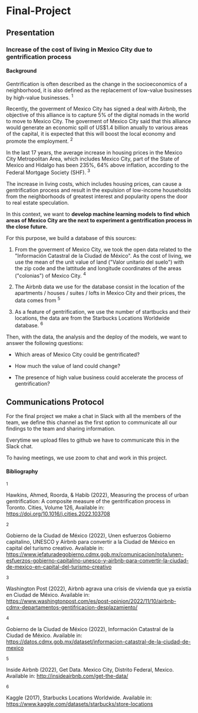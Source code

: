 # Final-Project

## Presentation

### Increase of the cost of living in Mexico City due to gentrification process

#### Background

Gentrification is often described as the change in the socioeconomics of a neighborhood, it is also defined as the replacement of low-value businesses by high-value businesses. <sup> 1 <sup> 

Recently, the goverment of Mexico City has signed a deal with Airbnb, the objective of this alliance is to capture 5% of the digital nomads in the world to move to Mexico City. The goverment of Mexico City said that this alliance would generate an economic spill of US$1.4 billion anually to various areas of the capital, it is expected that this will boost the local economy and promote the employment. <sup> 2 <sup>

In the last 17 years, the average increase in housing prices in the Mexico City Metropolitan Area, which includes Mexico City, part of the State of Mexico and Hidalgo has been 235%, 64% above inflation, according to the Federal Mortgage Society (SHF). <sup> 3 <sup>

The increase in living costs, which includes housing prices, can cause a gentrification process and result in the expulsion of low-income households from the neighborhoods of greatest interest and popularity opens the door to real estate speculation.

In this context, we want to **develop machine learning models to find which areas of Mexico City are the next to experiment a gentrification process in the close future.**

For this purpose, we build a database of this sources:

1. From the goverment of Mexico City, we took the open data related to the "Información Catastral de la Ciudad de México". As the cost of living, we use the mean of the unit value of land ("Valor unitario del suelo") with the zip code and the lattitude and longitude coordinates of the areas ("colonias") of Mexico City. <sup> 4 <sup>

2. The Airbnb data we use for the database consist in the location of the apartments / houses / suites / lofts in Mexico City and their prices, the data comes from  <sup> 5 <sup>

3. As a feature of gentrification, we use the number of startbucks and their locations, the data are from the Starbucks Locations Worldwide database. <sup> 6 <sup>

Then, with the data, the analysis and the deploy of the models, we want to answer the following questions:

- Which areas of Mexico City could be gentrificated?

- How much the value of land could change?

- The presence of high value business could accelerate the process of gentrification?


## Communications Protocol

For the final project we make a chat in Slack with all the members of the team, we define this channel as the first option to communicate all our findings to the team and sharing information.

Everytime we upload files to github we have to communicate this in the Slack chat.

To having meetings, we use zoom to chat and work in this project.

 #### Bibliography
 
<sup> 1 <sup>     

Hawkins, Ahmed, Roorda, & Habib (2022), Measuring the process of urban gentrification: A composite measure of the gentrification process in Toronto. Cities, Volume 126, Available in: https://doi.org/10.1016/j.cities.2022.103708 

<sup> 2 <sup> 

Gobierno de la Ciudad de México (2022), Unen esfuerzos Gobierno capitalino, UNESCO y Airbnb para convertir a la Ciudad de México en capital del turismo creativo. Available in: https://www.jefaturadegobierno.cdmx.gob.mx/comunicacion/nota/unen-esfuerzos-gobierno-capitalino-unesco-y-airbnb-para-convertir-la-ciudad-de-mexico-en-capital-del-turismo-creativo

<sup> 3 <sup>

Washington Post (2022), Airbnb agrava una crisis de vivienda que ya existía en Ciudad de México. Available in: https://www.washingtonpost.com/es/post-opinion/2022/11/10/airbnb-cdmx-departamentos-gentifricacion-desplazamiento/ 

<sup> 4 <sup>
 
 Gobierno de la Ciudad de México (2022), Información Catastral de la Ciudad de México. Available in: https://datos.cdmx.gob.mx/dataset/informacion-catastral-de-la-ciudad-de-mexico

<sup> 5 <sup>

Inside Airbnb (2022), Get Data. Mexico City, Distrito Federal, Mexico. Available in: http://insideairbnb.com/get-the-data/
 
<sup> 6 <sup>

Kaggle (2017), Starbucks Locations Worldwide. Available in: https://www.kaggle.com/datasets/starbucks/store-locations
